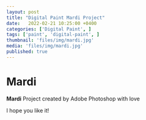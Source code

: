 ```yaml
---
layout: post
title: "Digital Paint Mardi Project"
date:   2022-02-21 10:25:00 +0400
categories: ['Digital Paint', ]
tags: ['paint', 'digital-paint', ]
thumbnail: 'files/img/mardi.jpg'
media: 'files/img/mardi.jpg'
published: true
---
```

# Mardi

**Mardi** Project created by Adobe Photoshop with love

I hope you like it!

